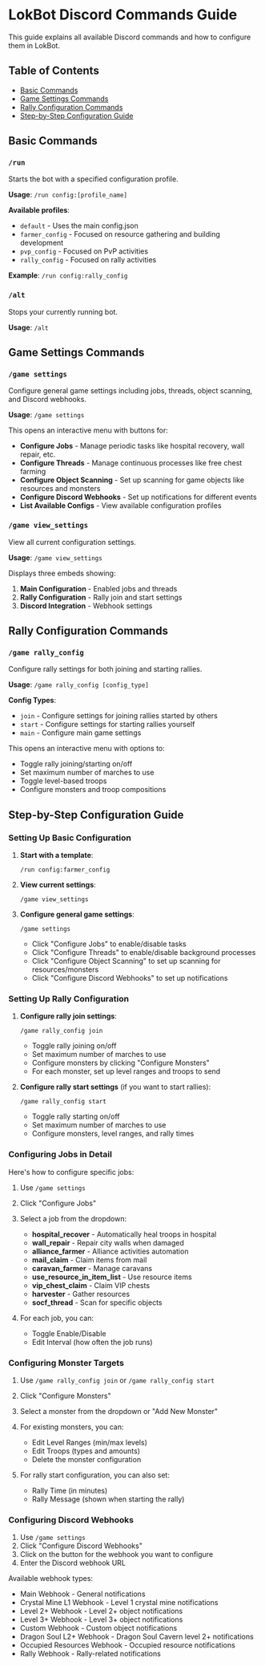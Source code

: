 
# LokBot Discord Commands Guide

This guide explains all available Discord commands and how to configure them in LokBot.

## Table of Contents
- [Basic Commands](#basic-commands)
- [Game Settings Commands](#game-settings-commands)
- [Rally Configuration Commands](#rally-configuration-commands)
- [Step-by-Step Configuration Guide](#step-by-step-configuration-guide)

## Basic Commands

### `/run`
Starts the bot with a specified configuration profile.

**Usage**: `/run config:[profile_name]`

**Available profiles**:
- `default` - Uses the main config.json
- `farmer_config` - Focused on resource gathering and building development
- `pvp_config` - Focused on PvP activities
- `rally_config` - Focused on rally activities

**Example**: `/run config:rally_config`

### `/alt`
Stops your currently running bot.

**Usage**: `/alt`

## Game Settings Commands

### `/game settings`
Configure general game settings including jobs, threads, object scanning, and Discord webhooks.

**Usage**: `/game settings`

This opens an interactive menu with buttons for:
- **Configure Jobs** - Manage periodic tasks like hospital recovery, wall repair, etc.
- **Configure Threads** - Manage continuous processes like free chest farming
- **Configure Object Scanning** - Set up scanning for game objects like resources and monsters
- **Configure Discord Webhooks** - Set up notifications for different events
- **List Available Configs** - View available configuration profiles

### `/game view_settings`
View all current configuration settings.

**Usage**: `/game view_settings`

Displays three embeds showing:
1. **Main Configuration** - Enabled jobs and threads
2. **Rally Configuration** - Rally join and start settings
3. **Discord Integration** - Webhook settings

## Rally Configuration Commands

### `/game rally_config`
Configure rally settings for both joining and starting rallies.

**Usage**: `/game rally_config [config_type]`

**Config Types**:
- `join` - Configure settings for joining rallies started by others
- `start` - Configure settings for starting rallies yourself
- `main` - Configure main game settings

This opens an interactive menu with options to:
- Toggle rally joining/starting on/off
- Set maximum number of marches to use
- Toggle level-based troops
- Configure monsters and troop compositions

## Step-by-Step Configuration Guide

### Setting Up Basic Configuration

1. **Start with a template**:
   ```
   /run config:farmer_config
   ```

2. **View current settings**:
   ```
   /game view_settings
   ```

3. **Configure general game settings**:
   ```
   /game settings
   ```
   
   - Click "Configure Jobs" to enable/disable tasks
   - Click "Configure Threads" to enable/disable background processes
   - Click "Configure Object Scanning" to set up scanning for resources/monsters
   - Click "Configure Discord Webhooks" to set up notifications

### Setting Up Rally Configuration

1. **Configure rally join settings**:
   ```
   /game rally_config join
   ```
   
   - Toggle rally joining on/off
   - Set maximum number of marches to use
   - Configure monsters by clicking "Configure Monsters"
   - For each monster, set up level ranges and troops to send

2. **Configure rally start settings** (if you want to start rallies):
   ```
   /game rally_config start
   ```
   
   - Toggle rally starting on/off
   - Set maximum number of marches to use
   - Configure monsters, level ranges, and rally times

### Configuring Jobs in Detail

Here's how to configure specific jobs:

1. Use `/game settings`
2. Click "Configure Jobs"
3. Select a job from the dropdown:
   - **hospital_recover** - Automatically heal troops in hospital
   - **wall_repair** - Repair city walls when damaged
   - **alliance_farmer** - Alliance activities automation
   - **mail_claim** - Claim items from mail
   - **caravan_farmer** - Manage caravans
   - **use_resource_in_item_list** - Use resource items
   - **vip_chest_claim** - Claim VIP chests
   - **harvester** - Gather resources
   - **socf_thread** - Scan for specific objects

4. For each job, you can:
   - Toggle Enable/Disable
   - Edit Interval (how often the job runs)

### Configuring Monster Targets

1. Use `/game rally_config join` or `/game rally_config start`
2. Click "Configure Monsters"
3. Select a monster from the dropdown or "Add New Monster"
4. For existing monsters, you can:
   - Edit Level Ranges (min/max levels)
   - Edit Troops (types and amounts)
   - Delete the monster configuration

5. For rally start configuration, you can also set:
   - Rally Time (in minutes)
   - Rally Message (shown when starting the rally)

### Configuring Discord Webhooks

1. Use `/game settings`
2. Click "Configure Discord Webhooks"
3. Click on the button for the webhook you want to configure
4. Enter the Discord webhook URL

Available webhook types:
- Main Webhook - General notifications
- Crystal Mine L1 Webhook - Level 1 crystal mine notifications
- Level 2+ Webhook - Level 2+ object notifications
- Level 3+ Webhook - Level 3+ object notifications
- Custom Webhook - Custom object notifications
- Dragon Soul L2+ Webhook - Dragon Soul Cavern level 2+ notifications
- Occupied Resources Webhook - Occupied resource notifications
- Rally Webhook - Rally-related notifications
